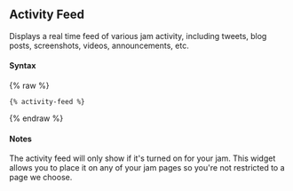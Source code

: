 ## Activity Feed

Displays a real time feed of various jam activity, including tweets, blog posts, screenshots, videos, announcements, etc.

#### Syntax

{% raw %}
```
{% activity-feed %}
```
{% endraw %}

#### Notes

The activity feed will only show if it's turned on for your jam. This widget allows you to place it on any of your jam pages so you're not restricted to a page we choose.
